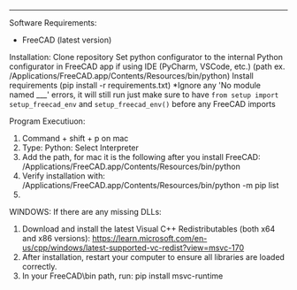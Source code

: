 -------------------------------------------------------------------
Software Requirements:
- FreeCAD (latest version)

Installation:
Clone repository 
Set python configurator to the internal Python configurator in FreeCAD app if using IDE (PyCharm, VSCode, etc.)
  (path ex. /Applications/FreeCAD.app/Contents/Resources/bin/python)
Install requirements (pip install -r requirements.txt)
*Ignore any 'No module named ___' errors, it will still run just make sure to have `from setup import setup_freecad_env` and `setup_freecad_env()` before any FreeCAD imports

Program Executiuon: 

1. Command + shift + p on mac
2. Type: Python: Select Interpreter
3. Add the path, for mac it is the following after you install FreeCAD: /Applications/FreeCAD.app/Contents/Resources/bin/python 
4. Verify installation with: /Applications/FreeCAD.app/Contents/Resources/bin/python -m pip list
5.


WINDOWS:
If there are any missing DLLs:
1. Download and install the latest Visual C++ Redistributables (both x64 and x86 versions):
    https://learn.microsoft.com/en-us/cpp/windows/latest-supported-vc-redist?view=msvc-170
2. After installation, restart your computer to ensure all libraries are loaded correctly.
3. In your FreeCAD\bin path, run:
    pip install msvc-runtime
